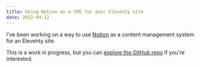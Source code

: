 ```yaml
---
title: Using Notion as a CMS for your Eleventy site
date: 2022-04-12
---
```


I've been working on a way to use [Notion](https://www.notion.so/) as a content management system for an Eleventy site.

This is a work in progress, but you can [explore the GitHub repo](https://github.com/larryhudson/eleventy-plugin-notion-data) if you're interested.
